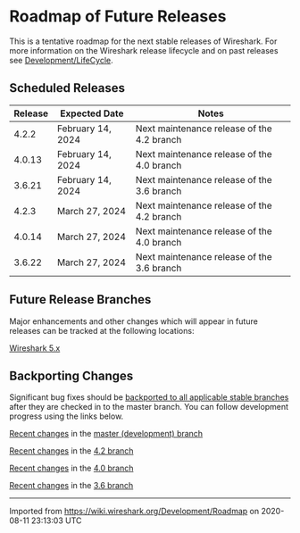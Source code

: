 # Roadmap of Future Releases

This is a tentative roadmap for the next stable releases of Wireshark. For more information on the Wireshark release lifecycle and on past releases see [Development/LifeCycle](/Development/LifeCycle).

## Scheduled Releases

| **Release** | **Expected Date** | **Notes** |
|-------------|-------------------|-----------|
| 4.2.2 | February 14, 2024 | Next maintenance release of the 4.2 branch |
| 4.0.13 | February 14, 2024 | Next maintenance release of the 4.0 branch |
| 3.6.21 | February 14, 2024 | Next maintenance release of the 3.6 branch |
| 4.2.3 | March 27, 2024 | Next maintenance release of the 4.2 branch |
| 4.0.14 | March 27, 2024 | Next maintenance release of the 4.0 branch |
| 3.6.22 | March 27, 2024 | Next maintenance release of the 3.6 branch |

## Future Release Branches

Major enhancements and other changes which will appear in future releases can be tracked at the following locations:

[Wireshark 5.x](https://gitlab.com/wireshark/wireshark/-/milestones/4)

## Backporting Changes

Significant bug fixes should be [backported to all applicable stable branches](/Development/SubmittingPatches#backporting-a-change-to-a-release-branch) after they are checked in to the master branch. You can follow development progress using the links below.

[Recent changes](https://gitlab.com/wireshark/wireshark/commits/master) in the [master (development) branch](https://gitlab.com/wireshark/wireshark/-/tree/master)

[Recent changes](https://gitlab.com/wireshark/wireshark/commits/release-4.2) in the [4.2 branch](https://gitlab.com/wireshark/wireshark/-/tree/release-4.2)

[Recent changes](https://gitlab.com/wireshark/wireshark/commits/release-4.0) in the [4.0 branch](https://gitlab.com/wireshark/wireshark/-/tree/release-4.0)

[Recent changes](https://gitlab.com/wireshark/wireshark/commits/release-3.6) in the [3.6 branch](https://gitlab.com/wireshark/wireshark/-/tree/release-3.6)

---

Imported from <https://wiki.wireshark.org/Development/Roadmap> on 2020-08-11 23:13:03 UTC
